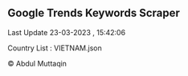 

## Google Trends Keywords Scraper 
 
Last Update 23-03-2023 , 15:42:06

Country List :
VIETNAM.json



© Abdul Muttaqin 
